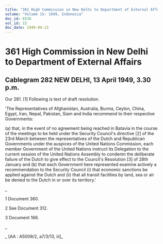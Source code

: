 ```yaml
---
title: "361 High Commission in New Delhi to Department of External Affairs"
volume: "Volume 15: 1949, Indonesia"
doc_id: 6530
vol_id: 15
doc_date: 1949-04-13
---
```


# 361 High Commission in New Delhi to Department of External Affairs

## Cablegram 282 NEW DELHI, 13 April 1949, 3.30 p.m.

Our 281. [1] Following is text of draft resolution.

'The Representatives of Afghanistan, Australia, Burma, Ceylon, China, Egypt, Iran, Nepal, Pakistan, Siam and India recommend to their respective Governments:

(a) that, in the event of no agreement being reached in Batavia in the course of the meetings to be held under the Security Council's directive [2] of the 23rd March between the representatives of the Dutch and Republican Governments under the auspices of the United Nations Commission, each member Government of the United Nations instruct its Delegation to the current session of the United Nations Assembly to condemn the deliberate failure of the Dutch to give effect to the Council's Resolution [3] of 28th January and (b) that each Government here represented examine actively a recommendation to the Security Council (i) that economic sanctions be applied against the Dutch and (ii) that all transit facilities by land, sea or air be denied to the Dutch in or over its territory.'

_

1 Document 360.

2 See Document 312.

3 Document 168.

_

_ [AA : A5009/2, a7/3/13, iii]_
